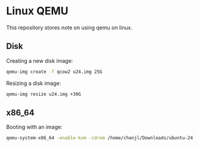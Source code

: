 # Linux QEMU

This repository stores note on using qemu on linux.

## Disk

Creating a new disk image:  
```bash
qemu-img create -f qcow2 u24.img 25G
```

Resizing a disk image:  
```bash
qemu-img resize u24.img +30G
```

## x86_64

Booting with an image:  
```bash
qemu-system-x86_64 -enable-kvm -cdrom /home/chanjl/Downloads/ubuntu-24.04.2-desktop-amd64.iso -boot menu=on -drive file=$HOME/reference/qemu_images/u24.img -m 6G -smp 4 -cpu host -vga virtio -display sdl,gl=on
```
